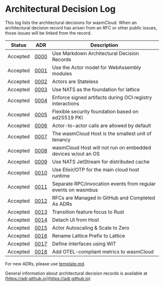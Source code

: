 # Architectural Decision Log

This log lists the architectural decisions for wasmCloud. When an architectural decision record has arisen from an RFC or other public issues, those issues will be linked from the record.

| Status   | ADR                                                         | Description                                                   |
|----------|-------------------------------------------------------------|---------------------------------------------------------------|
| Accepted | [0000](0000-use-markdown-architectural-decision-records.md) | Use Markdown Architectural Decision Records                   |
| Accepted | [0001](0001-use-actor-model.md)                             | Use the Actor model for WebAssembly modules                   |
| Accepted | [0002](0002-stateless-actors.md)                            | Actors are Stateless                                          |
| Accepted | [0003](0003-use-nats-for-lattice.md)                        | Use NATS as the foundation for lattice                        |
| Accepted | [0004](0004-enforce-signed-artifacts.md)                    | Enforce signed artifacts during OCI registry interactions     |
| Accepted | [0005](0005-security-nkeys.md)                              | Flexible security foundation based on ed25519 PKI             |
| Accepted | [0006](0006-actor-to-actor.md)                              | Actor-to-actor calls are allowed by default                   |
| Accepted | [0007](0007-tenancy.md)                                     | The wasmCloud Host is the smallest unit of tenancy            |
| Accepted | [0008](0008-embedded.md)                                    | wasmCloud Host will not run on embedded devices w/out an OS   |
| Accepted | [0009](0009-jetstream.md)                                   | Use NATS JetStream for distributed cache                      |
| Accepted | [0010](0010-otp.md)                                         | Use Elixir/OTP for the main cloud host runtime                |
| Accepted | [0011](0011-split-rpc-events.md)                            | Separate RPC/invocation events from regular events on wasmbus |
| Accepted | [0012](0012-rfc-management.md)                              | RFCs are Managed in GitHub and Completed As ADRs              |
| Accepted | [0013](0013-transition-feature-focus-to-rust.md)            | Transition feature focus to Rust                              |
| Accepted | [0014](0014-detach-ui-from-host.md)                         | Detach UI from Host                                           |
| Accepted | [0015](0015-actor-autoscaling.md)                           | Actor Autoscaling & Scale to Zero                             |
| Accepted | [0016](0016-rename-lattice-prefix.md)                       | Rename Lattice Prefix to Lattice                              |
| Accepted | [0017](0017-define-interfaces-using-WIT.md)                 | Define interfaces using WIT                                   |
| Accepted | [0018](0018-otel-metrics.md)                                | Add OTEL-compliant metrics to wasmCloud                       |

For new ADRs, please use [template.md](template.md).

General information about architectural decision records is available at [https://adr.github.io](https://adr.github.io)
